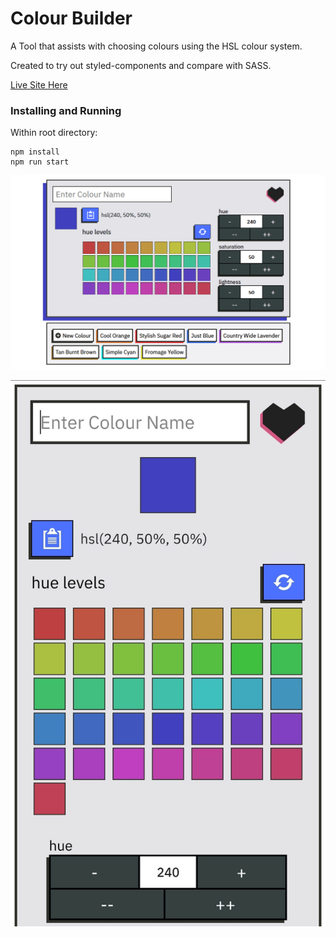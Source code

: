 # Colour Builder

A Tool that assists with choosing colours using the HSL colour system.

Created to try out styled-components and compare with SASS.

[Live Site Here](https://colour-builder.colingillespie.dev/)

### Installing and Running

Within root directory:

```
npm install
npm run start
```

![Colour Builder Desktop](https://github.com/gillescj/files/blob/master/colour-builder-screenshot.png?raw=true)

![Colour Builder Mobile](https://github.com/gillescj/files/blob/master/mobile-colour-builder-screenshot.jpg?raw=true)
